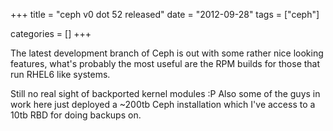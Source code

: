 +++
title = "ceph v0 dot 52 released"
date = "2012-09-28"
tags = ["ceph"]


categories = []
+++

The latest development branch of Ceph is out with some rather nice
looking features, what's probably the most useful are the RPM builds
for those that run RHEL6 like systems.

Still no real sight of backported kernel modules :P Also some of the
guys in work here just deployed a ~200tb Ceph installation which I've
access to a 10tb RBD for doing backups on.
